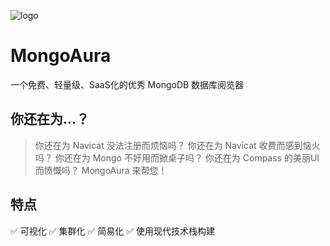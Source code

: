 ![logo](http://qd2.mossfrp.cn/mongoaura-staticals/images/colorful_logo.png)
# MongoAura
一个免费、轻量级、SaaS化的优秀 MongoDB 数据库阅览器
## 你还在为...？
> 你还在为 Navicat 没法注册而烦恼吗？
> 你还在为 Navicat 收费而感到恼火吗？
> 你还在为 Mongo 不好用而掀桌子吗？
> 你还在为 Compass 的美丽UI而愤慨吗？
MongoAura 来帮您！
## 特点
✅ 可视化
✅ 集群化
✅ 简易化
✅ 使用现代技术栈构建